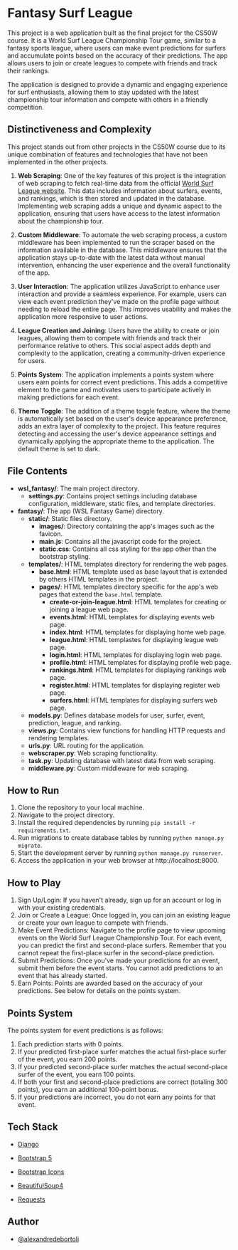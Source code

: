 # Fantasy Surf League

This project is a web application built as the final project for the CS50W course. It is a World Surf League Championship Tour game, similar to a fantasy sports league, where users can make event predictions for surfers and accumulate points based on the accuracy of their predictions. The app allows users to join or create leagues to compete with friends and track their rankings.

The application is designed to provide a dynamic and engaging experience for surf enthusiasts, allowing them to stay updated with the latest championship tour information and compete with others in a friendly competition.

## Distinctiveness and Complexity

This project stands out from other projects in the CS50W course due to its unique combination of features and technologies that have not been implemented in the other projects.

1. **Web Scraping**: One of the key features of this project is the integration of web scraping to fetch real-time data from the official [World Surf League website](https://www.worldsurfleague.com/). This data includes information about surfers, events, and rankings, which is then stored and updated in the database. Implementing web scraping adds a unique and dynamic aspect to the application, ensuring that users have access to the latest information about the championship tour.

2. **Custom Middleware**: To automate the web scraping process, a custom middleware has been implemented to run the scraper based on the information available in the database. This middleware ensures that the application stays up-to-date with the latest data without manual intervention, enhancing the user experience and the overall functionality of the app.

3. **User Interaction**: The application utilizes JavaScript to enhance user interaction and provide a seamless experience. For example, users can view each event prediction they've made on the profile page without needing to reload the entire page. This improves usability and makes the application more responsive to user actions.

4. **League Creation and Joining**: Users have the ability to create or join leagues, allowing them to compete with friends and track their performance relative to others. This social aspect adds depth and complexity to the application, creating a community-driven experience for users.

5. **Points System**: The application implements a points system where users earn points for correct event predictions. This adds a competitive element to the game and motivates users to participate actively in making predictions for each event.

6. **Theme Toggle**: The addition of a theme toggle feature, where the theme is automatically set based on the user's device appearance preference, adds an extra layer of complexity to the project. This feature requires detecting and accessing the user's device appearance settings and dynamically applying the appropriate theme to the application. The default theme is set to dark.

## File Contents

- **wsl_fantasy/**: The main project directory.
  - **settings.py**: Contains project settings including database configuration, middleware, static files, and template directories.
- **fantasy/**: The app (WSL Fantasy Game) directory.
  - **static/**: Static files directory.
    - **images/**: Directory containing the app's images such as the favicon.
    - **main.js**: Contains all the javascript code for the project.
    - **static.css**: Contains all css styling for the app other than the bootstrap styling.
  - **templates/**: HTML templates directory for rendering the web pages.
    - **base.html**: HTML template used as base layout that is extended by others HTML templates in the project.
    - **pages/**: HTML templates directory specific for the app's web pages that extend the `base.html` template.
      - **create-or-join-league.html**: HTML templates for creating or joining a league web page.
      - **events.html**: HTML templates for displaying events web page.
      - **index.html**: HTML templates for displaying home web page.
      - **league.html**: HTML templastes for displaying league web page.
      - **login.html**: HTML templates for displaying login web page.
      - **profile.html**: HTML templates for displaying profile web page.
      - **rankings.html**: HTML templates for displaying rankings web page.
      - **register.html**: HTML templates for displaying register web page.
      - **surfers.html**: HTML templates for displaying surfers web page.
  - **models.py**: Defines database models for user, surfer, event, prediction, league, and ranking.
  - **views.py**: Contains view functions for handling HTTP requests and rendering templates.
  - **urls.py**: URL routing for the application.
  - **webscraper.py**: Web scraping functionality.
  - **task.py**: Updating database with latest data from web scraping.
  - **middleware.py**: Custom middleware for web scraping.

## How to Run

1. Clone the repository to your local machine.
2. Navigate to the project directory.
3. Install the required dependencies by running `pip install -r requirements.txt`.
4. Run migrations to create database tables by running `python manage.py migrate`.
5. Start the development server by running `python manage.py runserver`.
6. Access the application in your web browser at http://localhost:8000.

## How to Play

1. Sign Up/Login: If you haven't already, sign up for an account or log in with your existing credentials.
2. Join or Create a League: Once logged in, you can join an existing league or create your own league to compete with friends.
3. Make Event Predictions: Navigate to the profile page to view upcoming events on the World Surf League Championship Tour. For each event, you can predict the first and second-place surfers. Remember that you cannot repeat the first-place surfer in the second-place prediction.
4. Submit Predictions: Once you've made your predictions for an event, submit them before the event starts. You cannot add predictions to an event that has already started.
5. Earn Points: Points are awarded based on the accuracy of your predictions. See below for details on the points system.

## Points System

The points system for event predictions is as follows:

1. Each prediction starts with 0 points.
2. If your predicted first-place surfer matches the actual first-place surfer of the event, you earn 200 points.
3. If your predicted second-place surfer matches the actual second-place surfer of the event, you earn 100 points.
4. If both your first and second-place predictions are correct (totaling 300 points), you earn an additional 100-point bonus.
5. If your predictions are incorrect, you do not earn any points for that event.

## Tech Stack

- [Django](https://www.djangoproject.com/)

- [Bootstrap 5](https://getbootstrap.com/docs/5.3/getting-started/introduction/)

- [Bootstrap Icons](https://icons.getbootstrap.com/#install)

- [BeautifulSoup4](https://pypi.org/project/beautifulsoup4/)

- [Requests](https://pypi.org/project/requests/)

## Author

- [@alexandredebortoli](https://www.github.com/alexandredebortoli)

